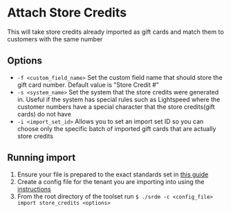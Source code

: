 # Attach Store Credits
This will take store credits already imported as gift cards and match them to customers with the same number

## Options
* `-f <custom_field_name>` Set the custom field name that should store the gift card number. Default value is "Store Credit #"
* `-s <system_name>` Set the system that the store credits were generated in. Useful if the system has special rules such as Lightspeed where the customer numbers have a special character that the store credits(gift cards) do not have
* `-i <import_set_id>` Allows you to set an import set ID so you can choose only the specific batch of imported gift cards that are actually store credits

## Running import

1. Ensure your file is prepared to the exact standards set in [this guide](../../store_credits.md)
2. Create a config file for the tenant you are importing into using the [instructions](../README.md)
3. From the root directory of the toolset run
`$ ./srdm -c <config_file> import store_credits <options>`